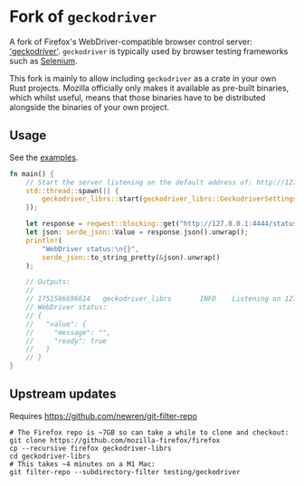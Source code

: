 # Fork of `geckodriver`

A fork of Firefox's WebDriver-compatible browser control server: ['geckodriver'](https://github.com/mozilla-firefox/firefox/tree/main/testing/geckodriver). `geckodriver` is typically used by browser testing frameworks such as [Selenium](https://www.selenium.dev/).

This fork is mainly to allow including `geckodriver` as a crate in your own Rust projects. Mozilla officially only makes it available as pre-built binaries, which whilst useful, means that those binaries have to be distributed alongside the binaries of your own project.

## Usage
See the [examples](/examples).

```rust
fn main() {
    // Start the server listening on the default address of: http://127.0.0.1:4444
    std::thread::spawn(|| {
        geckodriver_librs::start(geckodriver_librs::GeckodriverSettings::default()).unwrap();
    });

    let response = reqwest::blocking::get("http://127.0.0.1:4444/status").unwrap();
    let json: serde_json::Value = response.json().unwrap();
    println!(
        "WebDriver status:\n{}",
        serde_json::to_string_pretty(&json).unwrap()
    );

    // Outputs:
    //
    // 1751586696614   geckodriver_librs       INFO    Listening on 127.0.0.1:4444
    // WebDriver status:
    // {
    //   "value": {
    //     "message": "",
    //     "ready": true
    //   }
    // }
}
```

## Upstream updates
Requires https://github.com/newren/git-filter-repo

```
# The Firefox repo is ~7GB so can take a while to clone and checkout:
git clone https://github.com/mozilla-firefox/firefox
cp --recursive firefox geckodriver-librs
cd geckodriver-librs
# This takes ~4 minutes on a M1 Mac:
git filter-repo --subdirectory-filter testing/geckodriver
```
